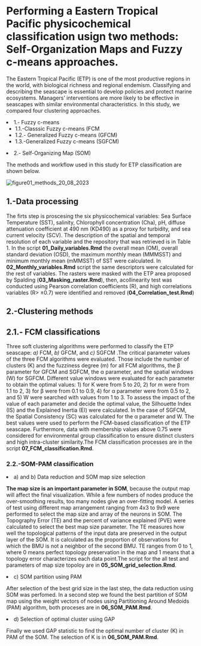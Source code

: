 # Performing a Eastern Tropical Pacific  physicochemical classification usign two methods: Self-Organization Maps and Fuzzy c-means approaches.  
<p>The Eastern Tropical Pacific (ETP) is one of the most productive regions in the world, with biological richness and regional endemism. Classifying and describing the seascape is essential to develop policies and protect marine ecosystems. Managers’ interventions
are more likely to be effective in seascapes with similar environmental characteristics. In this study, we compared four clustering approaches.  </p>


  <li> 1.- Fuzzy c-means
  <ul>
  		<li>1.1.-Classsic Fuzzy c-means (FCM </li>
  		<li>1.2.- Generalized Fuzzy c-means (GFCM) </li>
  		<li>1.3.-Generalized Fuzzy c-means (SGFCM) </li>
    </ul>
  </li>
  <li> 2.- Self-Organizing Map  (SOM)</li>
  
<P>The methods and workflow used in this study for ETP classification are shown below.</p>

![figure01_methods_20_08_2023](https://github.com/EBDuran/SOM_and_FCM_ETP_classification/assets/113937473/3ff85ed5-b6d4-402a-975a-26a9fe68e0f3)

## 1.-Data processing
The firts step is proscesing the six
physicochemical variables: Sea Surface Temperature (SST), salinity, Chlorophyll concentration (Cha), pH, diffuse attenuation coefficient at 490 nm (KD490) as a proxy for turbidity, and sea current velocity (SCV). The description of the spatial and temporal resolution of each variable and the repository
that was retrieved is in Table 1. In the script **01_Daily_variables.Rmd** the overall mean (OM), overall standard deviation (OSD), the maximum monthly mean (MMMSST) and minimum monthly mean (mMMSST) of SST were calculated.  In **02_Monthly_variables.Rmd** script the same descriptors were calculated for the rest of variables. The rasters were masked with the ETP area  proposed by Spalding (**03_Masking_raster.Rmd**), then, acollinearity test was conducted using Pearson correlation coefficients (R), and high correlations variables (R> ±0.7) were identified and removed  (**04_Correlation_test.Rmd**)

## 2.-Clustering methods 
## 2.1.- FCM classifications 
Three soft clustering algorithms were performed to classify the ETP seascape: *a)* FCM, *b)* GFCM, and *c)* SGFCM .The critical parameter values of the three FCM algorithms were evaluated. Those include the number of clusters (K) and the fuzziness degree (m) for all FCM algorithms, the β parameter for GFCM and SGFCM, the α parameter, and the spatial windows (W) for SGFCM. Different value windows were evaluated for each parameter to obtain the optimal values: 1) for K were from 5 to 20, 2) for m were from 1.1 to 2, 3) for β were from 0.1 to 0.9, 4) for α parameter were from 0.5 to 2, and 5) W were searched with values from 1 to 3. To assess the impact of the value of each parameter and decide the optimal value, the Silhouette Index (IS) and the Explained Inertia (EI) were calculated. In the case of SGFCM, the Spatial Consistency (SC) was calculated for the α parameter and W. The best values were used to perform the FCM-based classification of the ETP seascape. Furthermore, data with membership values above 0.75 were considered for environmental group classification to ensure distinct clusters and high intra-cluster similarity.The FCM classification processes are in the script **07_FCM_classification.Rmd**.

### 2.2.-SOM-PAM classification

<li> a) and b) Data reduction and  SOM map size selection </li>

**The map size is an important parameter in SOM**, because the output map will affect the final visualization. While a few numbers of nodes produce the over-smoothing results, too many nodes give an over-fitting model. A series of test using different map arrangement ranging from 4x3 to 9x9 were performed to select the map size and array of the neurons in SOM. 
The Topography Error (TE) and the percent of variance explained (PVE) were calculated to select the best map size parameter. The TE measures how well the topological patterns of the input data are preserved in the output layer of the SOM. It is calculated as the proportion of observations for which the BMU is not a neighbor of the second BMU. TE ranges from 0 to 1, where 0 means perfect topology preservation in the map and 1 means that a topology error characterizes each data point.The script for the all test and parameters of map size topoloy  are in **05_SOM_grid_selection.Rmd**.

<li> c) SOM partition using PAM </li>

After selection of the best grid size in the last step, the data reduction using SOM was perfomed. In a second step we found the best partition of SOM map using the weight vectors of nodes using Partitioning Around Medoids (PAM) algorithm, both proceses are in **06_SOM_PAM.Rmd**.

<li> d) Selection of optimal cluster using GAP </li>

Finally we used GAP statistic to find the optimal number
of  cluster (K) in PAM of the SOM. The selection of K is in **06_SOM_PAM.Rmd**.
